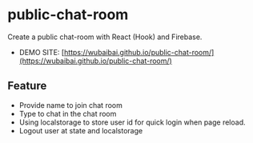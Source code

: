 # public-chat-room

Create a public chat-room with React (Hook) and Firebase.

- DEMO SITE: [https://wubaibai.github.io/public-chat-room/](https://wubaibai.github.io/public-chat-room/)

## Feature
- Provide name to join chat room
- Type to chat in the chat room
- Using localstorage to store user id for quick login when page reload.
- Logout user at state and localstorage
